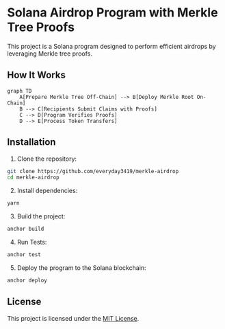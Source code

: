 # Solana Airdrop Program with Merkle Tree Proofs

This project is a Solana program designed to perform efficient airdrops by leveraging Merkle tree proofs.

## How It Works

```mermaid
graph TD
    A[Prepare Merkle Tree Off-Chain] --> B[Deploy Merkle Root On-Chain]
    B --> C[Recipients Submit Claims with Proofs]
    C --> D[Program Verifies Proofs]
    D --> E[Process Token Transfers]
```

## Installation

1. Clone the repository:
```bash
git clone https://github.com/everyday3419/merkle-airdrop
cd merkle-airdrop
```

2. Install dependencies:
```bash
yarn
```

3. Build the project:
```bash
anchor build
```

4. Run Tests:
```bash
anchor test
```

5. Deploy the program to the Solana blockchain:
```bash
anchor deploy
```

## License

This project is licensed under the [MIT License](https://opensource.org/licenses/MIT).
